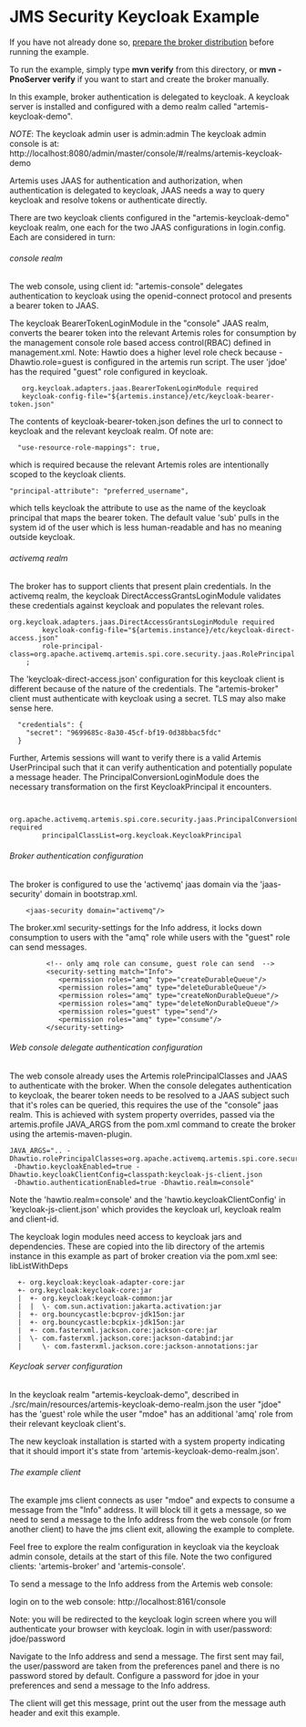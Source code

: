 # JMS Security Keycloak Example

If you have not already done so, [prepare the broker distribution](../../../../README.md#getting-started) before running the example.

To run the example, simply type **mvn verify** from this directory, or **mvn -PnoServer verify** if you want to start and create the broker manually.

In this example, broker authentication is delegated to keycloak. A keycloak server is installed and configured with
a demo realm called "artemis-keycloak-demo".

_NOTE_: The keycloak admin user is admin:admin
The keycloak admin console is at: http://localhost:8080/admin/master/console/#/realms/artemis-keycloak-demo

Artemis uses JAAS for authentication and authorization, when authentication is delegated to keycloak, JAAS needs a
way to query keycloak and resolve tokens or authenticate directly.

There are two keycloak clients configured in the "artemis-keycloak-demo" keycloak realm, one each for the two JAAS
configurations in login.config. Each are considered in turn:

###### console realm

The web console, using client id: "artemis-console" delegates authentication to keycloak using the openid-connect
protocol and presents a bearer token to JAAS.

The keycloak BearerTokenLoginModule in the "console" JAAS realm, converts the bearer token into the relevant Artemis
roles for consumption by the management console role based access control(RBAC) defined in management.xml. 
Note: Hawtio does a higher level role check because -Dhawtio.role=guest is configured in the artemis run script.
The user 'jdoe' has the required "guest" role configured in keycloak.

````
   org.keycloak.adapters.jaas.BearerTokenLoginModule required
   keycloak-config-file="${artemis.instance}/etc/keycloak-bearer-token.json"
````
The contents of keycloak-bearer-token.json defines the url to connect to keycloak and the relevant keycloak realm.
Of note are:
````
  "use-resource-role-mappings": true,
````
which is required because the relevant Artemis roles are intentionally scoped to the keycloak clients.

````
"principal-attribute": "preferred_username",
````
which tells keycloak the attribute to use as the name of the keycloak principal that maps the bearer token. The default
value 'sub' pulls in the system id of the user which is less human-readable and has no meaning outside keycloak.


###### activemq realm

The broker has to support clients that present plain credentials. In the activemq realm, the keycloak 
DirectAccessGrantsLoginModule validates these credentials against keycloak and populates the relevant roles. 

````
org.keycloak.adapters.jaas.DirectAccessGrantsLoginModule required
        keycloak-config-file="${artemis.instance}/etc/keycloak-direct-access.json"
        role-principal-class=org.apache.activemq.artemis.spi.core.security.jaas.RolePrincipal
    ;
````
The 'keycloak-direct-access.json' configuration for this keycloak client is different because of the nature of
the credentials. The "artemis-broker" client must authenticate with keycloak using a secret. TLS may also make
sense here.
````
  "credentials": {
    "secret": "9699685c-8a30-45cf-bf19-0d38bbac5fdc"
  }
````

Further, Artemis sessions will want to verify there is a valid Artemis UserPrincipal such that it can verify
authentication and potentially populate a message header.
The PrincipalConversionLoginModule does the necessary transformation on the first KeycloakPrincipal it encounters.
````

    org.apache.activemq.artemis.spi.core.security.jaas.PrincipalConversionLoginModule required
        principalClassList=org.keycloak.KeycloakPrincipal
````

###### Broker authentication configuration

The broker is configured to use the 'activemq' jaas domain via the 'jaas-security' domain in 
bootstrap.xml.

````
    <jaas-security domain="activemq"/>
````

The broker.xml security-settings for the Info address, it locks down consumption to users with the "amq" role while
users with the "guest" role can send messages.

````
         <!-- only amq role can consume, guest role can send  -->
         <security-setting match="Info">
            <permission roles="amq" type="createDurableQueue"/>
            <permission roles="amq" type="deleteDurableQueue"/>
            <permission roles="amq" type="createNonDurableQueue"/>
            <permission roles="amq" type="deleteNonDurableQueue"/>
            <permission roles="guest" type="send"/>
            <permission roles="amq" type="consume"/>
         </security-setting>
````


###### Web console delegate authentication configuration

The web console already uses the Artemis rolePrincipalClasses and JAAS to authenticate with the broker. When the console
delegates authentication to keycloak, the bearer token needs to be resolved to a JAAS subject such that it's roles can
be queried, this requires the use of the "console" jaas realm. 
This is achieved with system property overrides, passed via the artemis.profile JAVA_ARGS from the pom.xml 
command to create the broker using the artemis-maven-plugin.

    JAVA_ARGS=".. -Dhawtio.rolePrincipalClasses=org.apache.activemq.artemis.spi.core.security.jaas.RolePrincipal 
     -Dhawtio.keycloakEnabled=true -Dhawtio.keycloakClientConfig=classpath:keycloak-js-client.json
     -Dhawtio.authenticationEnabled=true -Dhawtio.realm=console"

Note the 'hawtio.realm=console' and the 'hawtio.keycloakClientConfig' in 'keycloak-js-client.json' which provides the keycloak
url, keycloak realm and client-id.

The keycloak login modules need access to keycloak jars and dependencies. These are copied into the lib directory of
the artemis instance in this example as part of broker creation via the pom.xml see: libListWithDeps
````
  +- org.keycloak:keycloak-adapter-core:jar
  +- org.keycloak:keycloak-core:jar
  |  +- org.keycloak:keycloak-common:jar
  |  |  \- com.sun.activation:jakarta.activation:jar
  |  +- org.bouncycastle:bcprov-jdk15on:jar
  |  +- org.bouncycastle:bcpkix-jdk15on:jar
  |  +- com.fasterxml.jackson.core:jackson-core:jar
  |  \- com.fasterxml.jackson.core:jackson-databind:jar
  |     \- com.fasterxml.jackson.core:jackson-annotations:jar
````

###### Keycloak server configuration

In the keycloak realm "artemis-keycloak-demo", described in ./src/main/resources/artemis-keycloak-demo-realm.json
the user "jdoe" has the 'guest' role while the user "mdoe" has an additional 'amq' role from their relevant keycloak
client's.

The new keycloak installation is started with a system property indicating that it should import it's state from 
'artemis-keycloak-demo-realm.json'.


###### The example client

The example jms client connects as user "mdoe" and expects to consume a message from the "Info" address.
It will block till it gets a message, so we need to send a message to the Info address from the web console
(or from another client) to have the jms client exit, allowing the example to complete.

Feel free to explore the realm configuration in keycloak via the keycloak admin console, details at the start
of this file. Note the two configured clients: 'artemis-broker' and 'artemis-console'.

To send a message to the Info address from the Artemis web console:

 login on to the web console:
    http://localhost:8161/console

Note: you will be redirected to the keycloak login screen where you will authenticate your browser with keycloak.
 login in with user/password: jdoe/password

Navigate to the Info address and send a message. The first sent may fail, the user/password are taken from the
preferences panel and there is no password stored by default. Configure a password for jdoe in your preferences
and send a message to the Info address.

The client will get this message, print out the user from the message auth header and exit this example.
